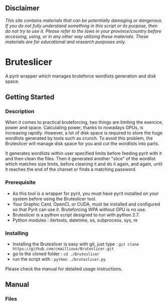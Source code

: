 ## Disclaimer
*This site contains materials that can be potentially damaging or dangerous. If you do not fully understand something in this script or its purpose, then do not try to use it. Please refer to the laws in your province/country before accessing, using, or in any other way utilizing these materials. These materials are for educational and research purposes only.*

# Bruteslicer
A pyrit wrapper which manages bruteforce wordlists generation and disk space.

## Getting Started
### Description
When it comes to practical bruteforcing, two things are limiting the exercice, power and space. Calculating power, thanks to nowadays GPUs, is increasing rapidly. However, a lot of disk space is required to store the huge wordlists generated by tools such as crunch. 
To avoid this problem, the Bruteslicer will manage disk space for you and cut the wordlists into parts. 

It generates wordlists within user specified limits before feeding pyrit with it and then clean the files. Then it generated another "slice" of the wordlist which matches size limits, before cleaning it and do it again, and again, until it reaches the end of the charset or finds a matching password.

### Prerequisite
* As this tool is a wrapper for pyrit, you must have pyrit installed on your system before using the Bruteslicer tool.
* Your Graphic Card, OpenCL or CUDA, must be installed and configured so that Pyrit can use it. Bruteforcing WPA without GPU is no use.
* Bruteslicer is a python script designed to run with python 2.7.
* Python modules : itertools, datetime, os, subprocess, sys, re

### Installing
* Installing the Bruteslicer is easy with git, just type : `git clone https://github.com/cmaillioux/Bruteslicer.git`
* go to the cloned folder : `cd ./Bruteslicer`
* run the script with : `python ./bruteslicer.py`

Please check the manual for detailed usage instructions.

## Manual
### Files
